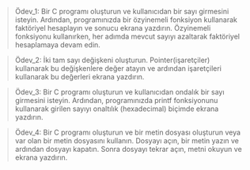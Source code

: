 > Ödev_1: Bir C programı oluşturun ve kullanıcıdan bir sayı girmesini isteyin. Ardından, programınızda bir özyinemeli fonksiyon kullanarak faktöriyel hesaplayın ve sonucu ekrana yazdırın. Özyinemeli fonksiyonu kullanırken, her adımda mevcut sayıyı azaltarak faktöriyel hesaplamaya devam edin.

> Ödev_2: İki tam sayı değişkeni oluşturun. Pointer(işaretçiler) kullanarak bu değişkenlere değer atayın ve ardından işaretçileri kullanarak bu değerleri ekrana yazdırın.

> Ödev_3: Bir C programı oluşturun ve kullanıcıdan ondalık bir sayı girmesini isteyin. Ardından, programınızda printf fonksiyonunu kullanarak girilen sayıyı onaltılık (hexadecimal) biçimde ekrana yazdırın.

> Ödev_4: Bir C programı oluşturun ve bir metin dosyası oluşturun veya var olan bir metin dosyasını kullanın. Dosyayı açın, bir metin yazın ve ardından dosyayı kapatın. Sonra dosyayı tekrar açın, metni okuyun ve ekrana yazdırın.